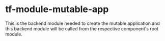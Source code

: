 # tf-module-mutable-app
This is the backend module needed to create the mutable application and this backend module will be called from the respective component's root module.